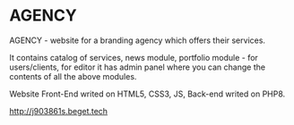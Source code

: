 # AGENCY

AGENCY - website for a branding agency which offers their services.

It contains catalog of services, news module, portfolio module - for users/clients, for editor it has admin panel where you can change the contents of all the above modules.

Website Front-End writed on HTML5, CSS3, JS, Back-end writed on PHP8.

http://j903861s.beget.tech
